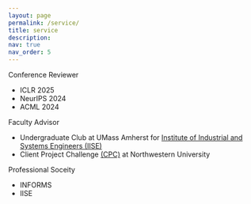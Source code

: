 ```yaml
---
layout: page
permalink: /service/
title: service
description: 
nav: true
nav_order: 5
---
```


Conference Reviewer
  - ICLR 2025
  - NeurIPS 2024
  - ACML 2024


Faculty Advisor 
  - Undergraduate Club at UMass Amherst for [Institute of Industrial and Systems Engineers (IISE)](https://www.iise.org/Home/)
  - Client Project Challenge [(CPC)](https://www.mccormick.northwestern.edu/industrial/academics/undergraduate/client-project-challenge/projects/logistics-assessment.html) at Northwestern University

Professional Soceity 
  - INFORMS
  - IISE
     



